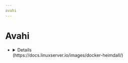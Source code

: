 ```yaml
---
avahi
---
```


# Avahi

- <details>
      <h3>WebUI Dashboard</h3>
      <img src="resources/screenshots/heimdall.webp" alt="heimdall ui screenshot"/>

      <img alt="x64 Version" src="https://img.shields.io/docker/v/linuxserver/heimdall/latest?arch=amd64&label=x64">
      <img alt="Arm64 Version" src="https://img.shields.io/docker/v/linuxserver/heimdall/latest?arch=arm64&label=arm64">

    </details>
  (https://docs.linuxserver.io/images/docker-heimdall/)
